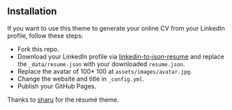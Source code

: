 ## Installation

If you want to use this theme to generate your online CV from your LinkedIn profile, follow these steps:


- Fork this repo. 
- Download your LinkedIn profile via [linkedin-to-json-resume](https://josephjctang.com/linkedin-to-json-resume/) and replace the `_data/resume.json` with your downloaded `resume.json`.
- Replace the avatar of 100* 100 at `assets/images/avatar.jpg`.
- Change the website and title in `_config.yml`.
- Publish your GitHub Pages.


Thanks to [sharu](https://github.com/sharu725/online-cv) for the résumé theme.



